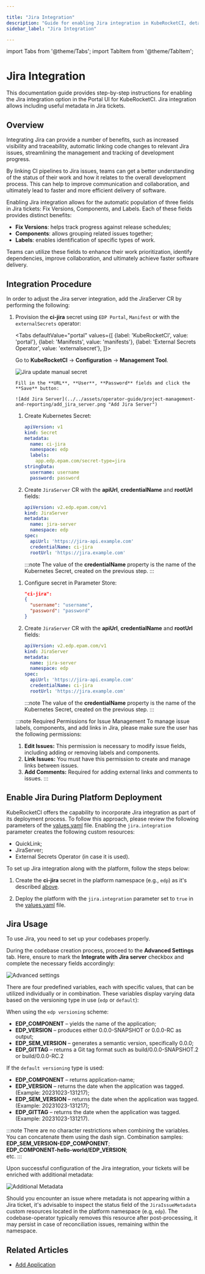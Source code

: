```yaml
---

title: "Jira Integration"
description: "Guide for enabling Jira integration in KubeRocketCI, detailing steps for configuring Jira with OIDC authentication using Microsoft Entra and setting up multitenant logging components."
sidebar_label: "Jira Integration"

---
```

<!-- markdownlint-disable MD025 -->

import Tabs from '@theme/Tabs';
import TabItem from '@theme/TabItem';

# Jira Integration

<head>
  <link rel="canonical" href="https://docs.kuberocketci.io/docs/operator-guide/project-management-and-reporting/jira-integration/" />
</head>

This documentation guide provides step-by-step instructions for enabling the Jira integration option in the Portal UI for KubeRocketCI. Jira integration allows including useful metadata in Jira tickets.

## Overview

Integrating Jira can provide a number of benefits, such as increased visibility and traceability, automatic linking code changes to relevant Jira issues, streamlining the management and tracking of development progress.

By linking CI pipelines to Jira issues, teams can get a better understanding of the status of their work and how it relates to the overall development process. This can help to improve communication and collaboration, and ultimately lead to faster and more efficient delivery of software.

Enabling Jira integration allows for the automatic population of three fields in Jira tickets: Fix Versions, Components, and Labels. Each of these fields provides distinct benefits:

* **Fix Versions**: helps track progress against release schedules;
* **Components**: allows grouping related issues together;
* **Labels**: enables identification of specific types of work.

Teams can utilize these fields to enhance their work prioritization, identify dependencies, improve collaboration, and ultimately achieve faster software delivery.

## Integration Procedure

In order to adjust the Jira server integration, add the JiraServer CR by performing the following:

1. Provision the **ci-jira** secret using `EDP Portal`, `Manifest` or with the `externalSecrets` operator:

    <Tabs
      defaultValue="portal"
      values={[
        {label: 'KubeRocketCI', value: 'portal'},
        {label: 'Manifests', value: 'manifests'},
        {label: 'External Secrets Operator', value: 'externalsecret'},
      ]}>

      <TabItem value="portal">

      Go to **KubeRocketCI** -> **Configuration** -> **Management Tool**.

      ![Jira update manual secret](../../assets/operator-guide/project-management-and-reporting/jira-edp-portal-secret.png "Jira update manual secret")

       Fill in the **URL**, **User**, **Password** fields and click the **Save** button:

       ![Add Jira Server](../../assets/operator-guide/project-management-and-reporting/add_jira_server.png "Add Jira Server")
      </TabItem>

      <TabItem value="manifests">

      1. Create Kubernetes Secret:

          ```yaml
          apiVersion: v1
          kind: Secret
          metadata:
            name: ci-jira
            namespace: edp
            labels:
              app.edp.epam.com/secret-type=jira
          stringData:
            username: username
            password: password
          ```

      2. Create `JiraServer` CR with the **apiUrl**, **credentialName** and **rootUrl** fields:

          ```yaml
          apiVersion: v2.edp.epam.com/v1
          kind: JiraServer
          metadata:
            name: jira-server
            namespace: edp
          spec:
            apiUrl: 'https://jira-api.example.com'
            credentialName: ci-jira
            rootUrl: 'https://jira.example.com'
          ```

          :::note
            The value of the **credentialName** property is the name of the Kubernetes Secret, created on the previous step.
          :::
      </TabItem>

      <TabItem value="externalsecret">

      1. Configure secret in Parameter Store:

          ```json
          "ci-jira":
          {
            "username": "username",
            "password": "password"
          }
          ```

      2. Create `JiraServer` CR with the **apiUrl**, **credentialName** and **rootUrl** fields:

          ```yaml
          apiVersion: v2.edp.epam.com/v1
          kind: JiraServer
          metadata:
            name: jira-server
            namespace: edp
          spec:
            apiUrl: 'https://jira-api.example.com'
            credentialName: ci-jira
            rootUrl: 'https://jira.example.com'
          ```

          :::note
            The value of the **credentialName** property is the name of the Kubernetes Secret, created on the previous step.
          :::
      </TabItem>

    </Tabs>

    :::note Required Permissions for Issue Management
      To manage issue labels, components, and add links in Jira, please make sure the user has the following permissions:
      1. **Edit Issues:** This permission is necessary to modify issue fields, including adding or removing labels and components.
      2. **Link Issues:** You must have this permission to create and manage links between issues.
      3. **Add Comments:** Required for adding external links and comments to issues.
    :::



## Enable Jira During Platform Deployment

KubeRocketCI offers the capability to incorporate Jira integration as part of its deployment process. To follow this approach, please review the following parameters of the [values.yaml](https://github.com/epam/edp-install/blob/release/3.9/deploy-templates/values.yaml#L145) file. Enabling the `jira.integration` parameter creates the following custom resources:

* QuickLink;
* JiraServer;
* External Secrets Operator (in case it is used).

To set up Jira integration along with the platform, follow the steps below:

1. Create the **ci-jira** secret in the platform namespace (e.g., `edp`) as it's described [above](#integration-procedure).

2. Deploy the platform with the `jira.integration` parameter set to `true` in the [values.yaml](https://github.com/epam/edp-install/blob/release/3.8/deploy-templates/values.yaml#L138) file.

## Jira Usage

To use Jira, you need to set up your codebases properly.

During the codebase creation process, proceed to the **Advanced Settings** tab. Here, ensure to mark the **Integrate with Jira server** checkbox and complete the necessary fields accordingly:

  ![Advanced settings](../../assets/operator-guide/project-management-and-reporting/jira_integration_ac.png "Advanced settings")

There are four predefined variables, each with specific values, that can be utilized individually or in combination. These variables display varying data based on the versioning type in use (`edp` or `default`):

When using the `edp versioning` scheme:

* **EDP_COMPONENT** – yields the name of the application;
* **EDP_VERSION** – produces either 0.0.0-SNAPSHOT or 0.0.0-RC as output;
* **EDP_SEM_VERSION** – generates a semantic version, specifically 0.0.0;
* **EDP_GITTAG** – returns a Git tag format such as build/0.0.0-SNAPSHOT.2 or build/0.0.0-RC.2

If the `default versioning` type is used:

* **EDP_COMPONENT** – returns application-name;
* **EDP_VERSION** – returns the date when the application was tagged. (Example: 20231023-131217);
* **EDP_SEM_VERSION** – returns the date when the application was tagged. (Example: 20231023-131217);
* **EDP_GITTAG** – returns the date when the application was tagged. (Example: 20231023-131217).

:::note
  There are no character restrictions when combining the variables. You can concatenate them using the dash sign.
  Combination samples:<br />
  **EDP_SEM_VERSION-EDP_COMPONENT**;<br />
  **EDP_COMPONENT-hello-world/EDP_VERSION**;<br />
  etc.
:::

Upon successful configuration of the Jira integration, your tickets will be enriched with additional metadata:

  ![Additional Metadata](../../assets/operator-guide/project-management-and-reporting/jira_versioning_type_example.png "Additional Metadata")

Should you encounter an issue where metadata is not appearing within a Jira ticket, it's advisable to inspect the status field of the `JiraIssueMetadata` custom resources located in the platform namespace (e.g, `edp`). The codebase-operator typically removes this resource after post-processing, it may persist in case of reconciliation issues, remaining within the namespace.

## Related Articles

* [Add Application](../../user-guide/add-application.md)
